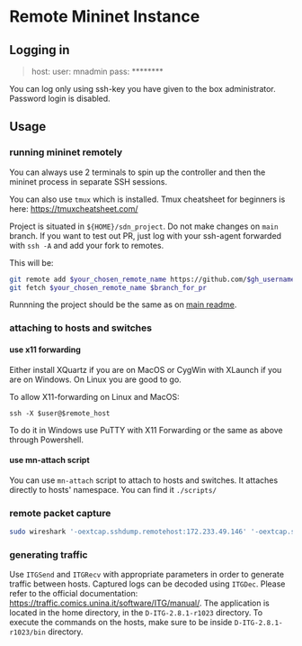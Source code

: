 # Remote Mininet Instance

## Logging in

> host: <given privately>
> user: mnadmin
> pass: ********

You can log only using ssh-key you have given to the box administrator. Password login is disabled.

## Usage

### running mininet remotely

You can always use 2 terminals to spin up the controller and then the mininet process in separate SSH sessions.

You can also use `tmux` which is installed.
Tmux cheatsheet for beginners is here: https://tmuxcheatsheet.com/

Project is situated in `${HOME}/sdn_project`. Do not make changes on `main` branch.
If you want to test out PR, just log with your ssh-agent forwarded with `ssh -A` and add your fork to remotes.

This will be:
```bash
git remote add $your_chosen_remote_name https://github.com/$gh_username/Hierarchical-SDN-Controllers.git
git fetch $your_chosen_remote_name $branch_for_pr
```

Runnning the project should be the same as on [main readme](../README.md).

### attaching to hosts and switches

#### use x11 forwarding

Either install XQuartz if you are on MacOS or CygWin with XLaunch if you are on Windows. On Linux you are good to go.

To allow X11-forwarding on Linux and MacOS:
```
ssh -X $user@$remote_host
```

To do it in Windows use PuTTY with X11 Forwarding or the same as above through Powershell.

#### use mn-attach script

You can use `mn-attach` script to attach to hosts and switches. It attaches directly to hosts' namespace.
You can find it `./scripts/`

### remote packet capture

```bash
sudo wireshark '-oextcap.sshdump.remotehost:172.233.49.146' '-oextcap.sshdump.remoteuser:mnadmin' -i sshdump -k
```

### generating traffic

Use `ITGSend` and `ITGRecv` with appropriate parameters in order to generate traffic between hosts. Captured logs can be decoded using `ITGDec`. Please refer to the official documentation: https://traffic.comics.unina.it/software/ITG/manual/. The application is located in the home directory, in the `D-ITG-2.8.1-r1023` directory. To execute the commands on the hosts, make sure to be inside `D-ITG-2.8.1-r1023/bin` directory.
